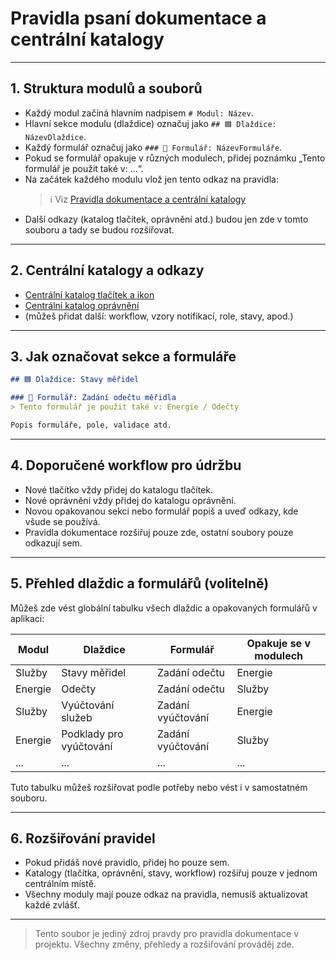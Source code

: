 # Pravidla psaní dokumentace a centrální katalogy

---

## 1. Struktura modulů a souborů

- Každý modul začíná hlavním nadpisem `# Modul: Název`.
- Hlavní sekce modulu (dlaždice) označuj jako `## 🟦 Dlaždice: NázevDlaždice`.
- Každý formulář označuj jako `### 📝 Formulář: NázevFormuláře`.
- Pokud se formulář opakuje v různých modulech, přidej poznámku „Tento formulář je použit také v: ...“.
- Na začátek každého modulu vlož jen tento odkaz na pravidla:
  > ℹ️ Viz [Pravidla dokumentace a centrální katalogy](./pravidla.md)
- Další odkazy (katalog tlačítek, oprávnění atd.) budou jen zde v tomto souboru a tady se budou rozšiřovat.

---

## 2. Centrální katalogy a odkazy

- [Centrální katalog tlačítek a ikon](./common-actions.md)
- [Centrální katalog oprávnění](./permissions-catalog.md)
- (můžeš přidat další: workflow, vzory notifikací, role, stavy, apod.)

---

## 3. Jak označovat sekce a formuláře

```markdown
## 🟦 Dlaždice: Stavy měřidel

### 📝 Formulář: Zadání odečtu měřidla
> Tento formulář je použit také v: Energie / Odečty

Popis formuláře, pole, validace atd.
```

---

## 4. Doporučené workflow pro údržbu

- Nové tlačítko vždy přidej do katalogu tlačítek.
- Nové oprávnění vždy přidej do katalogu oprávnění.
- Novou opakovanou sekci nebo formulář popiš a uveď odkazy, kde všude se používá.
- Pravidla dokumentace rozšiřuj pouze zde, ostatní soubory pouze odkazují sem.

---

## 5. Přehled dlaždic a formulářů (volitelně)

Můžeš zde vést globální tabulku všech dlaždic a opakovaných formulářů v aplikaci:

| Modul       | Dlaždice           | Formulář            | Opakuje se v modulech         |
|-------------|--------------------|---------------------|-------------------------------|
| Služby      | Stavy měřidel      | Zadání odečtu       | Energie                       |
| Energie     | Odečty             | Zadání odečtu       | Služby                        |
| Služby      | Vyúčtování služeb  | Zadání vyúčtování   | Energie                       |
| Energie     | Podklady pro vyúčtování | Zadání vyúčtování| Služby                        |
| ...         | ...                | ...                 | ...                           |

Tuto tabulku můžeš rozšiřovat podle potřeby nebo vést i v samostatném souboru.

---

## 6. Rozšiřování pravidel

- Pokud přidáš nové pravidlo, přidej ho pouze sem.
- Katalogy (tlačítka, oprávnění, stavy, workflow) rozšiřuj pouze v jednom centrálním místě.
- Všechny moduly mají pouze odkaz na pravidla, nemusíš aktualizovat každé zvlášť.

---

> Tento soubor je jediný zdroj pravdy pro pravidla dokumentace v projektu. Všechny změny, přehledy a rozšiřování prováděj zde.